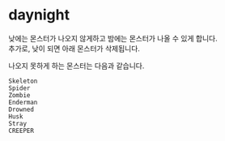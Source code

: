 # daynight
낮에는 몬스터가 나오지 않게하고 밤에는 몬스터가 나올 수 있게 합니다.<br>
추가로, 낮이 되면 아래 몬스터가 삭제됩니다.

나오지 못하게 하는 몬스터는 다음과 같습니다.

    Skeleton
    Spider
    Zombie
    Enderman
    Drowned
    Husk
    Stray
    CREEPER


